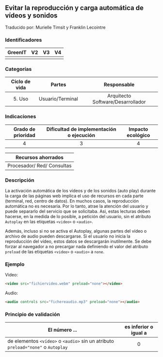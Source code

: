 ## Evitar la reproducción y carga automática de vídeos y sonidos
Traducido por: Murielle Timsit y Franklin Lecointre

### Identificadores

| GreenIT |  V2  |  V3  |  V4  |
|:-------:|:----:|:----:|:----:|
|      |   |   |      |

### Categorías

| Ciclo de vida | Partes | Responsable |
|:---------:|:----:|:----:|
| 5. Uso | Usuario/Terminal | Arquitecto Software/Desarrollador |

### Indicaciones

| Grado de prioridad   | Dificultad de implementación o ejecución | Impacto ecológico  
|:-------------------:|:-------------------------:|:---------------------:|
| 4 | 3 | 4 |

| Recursos ahorrados |
|:----------------------------------------------------------:|
|Procesador/ Red/ Consultas   |

### Descripción

La activación automática de los vídeos y de los sonidos (auto play) durante la carga de las páginas web implica el uso de recursos en cada parte (terminal, red, centro de datos).
En muchos casos, la reproducción automática no es necesaria.
Por lo tanto, atrae la atención del usuario y puede separarlo del servicio que se solicitaba.
Asi, estas lecturas deben hacerse, en la medida de lo posible, a petición del usuario, sin el atributo `Autoplay` en las etiquetas `<video>` o `<audio>`. 

Además, incluso si no se activa el Autoplay, algunas partes del vídeo o archivo de audio pueden descargarse. 
Si el usuario no inicia la reproducción del vídeo, estos datos se descargarán inutilmente.
Se debe forzar al navegador a no precargar nada definiendo el valor del atributo `preload` de las etiquetas `<video>` o `<audio>` a `none`.

### Ejemplo

Video:

```html
<video src="fichiervideo.webm" preload="none"></video>
```

Audio:

```html
<audio controls src="fichereaudio.mp3" preload="none"></audio>
```

### Principio de validación

| El número ... |   es inferior o igual a   |  
|-------------------|:-------------------------:|
| de elementos `<vídeo>` o `<audio>` sin un atributo `preload="none"` o `Autoplay` | 0 |
